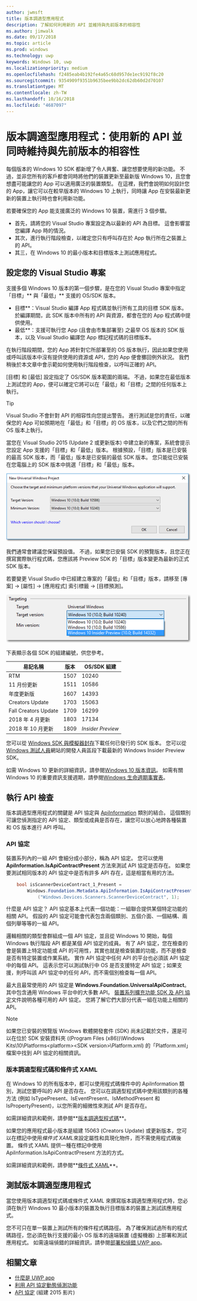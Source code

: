 ```yaml
---
author: jwmsft
title: 版本調適型應用程式
description: 了解如何利用新的 API 並維持與先前版本的相容性
ms.author: jimwalk
ms.date: 09/17/2018
ms.topic: article
ms.prod: windows
ms.technology: uwp
keywords: Windows 10, uwp
ms.localizationpriority: medium
ms.openlocfilehash: f2485eab4b192fe4a65c68d957de1ec9192f8c20
ms.sourcegitcommit: 9354909f9351b9635bee9bb2dc62db60d2d70107
ms.translationtype: MT
ms.contentlocale: zh-TW
ms.lasthandoff: 10/16/2018
ms.locfileid: "4687097"
---
```

# <a name="version-adaptive-apps-use-new-apis-while-maintaining-compatibility-with-previous-versions"></a>版本調適型應用程式：使用新的 API 並同時維持與先前版本的相容性

每個版本的 Windows 10 SDK 都新增了令人興奮、讓您想要使用的新功能。 不過，並非您所有的客戶都會同時將他們的裝置更新至最新版 Windows 10，且您會想盡可能讓您的 App 可以適用廣泛的裝置類型。 在這裡，我們會說明如何設計您的 App，讓它可以在較早版本的 Windows 10 上執行，同時讓 App 在安裝最新更新的裝置上執行時也會利用新功能。

若要確保您的 App 能支援廣泛的 Windows 10 裝置，需進行 3 個步驟。

- 首先，請將您的 Visual Studio 專案設定為以最新的 API 為目標。 這會影響當您編譯 App 時的情況。
- 其次，進行執行階段檢查，以確定您只有呼叫存在於 App 執行所在之裝置上的 API。
- 其三，在 Windows 10 的最小版本和目標版本上測試應用程式。

## <a name="configure-your-visual-studio-project"></a>設定您的 Visual Studio 專案

支援多個 Windows 10 版本的第一個步驟，是在您的 Visual Studio 專案中指定「目標」** 與「最低」** 支援的 OS/SDK 版本。

- 目標**：Visual Studio 編譯 App 程式碼並執行所有工具的目標 SDK 版本。 於編譯期間，此 SDK 版本中所有的 API 與資源，都會在您的 App 程式碼中提供使用。
- 最低**：支援可執行您 App (且會由市集部署至) 之最早 OS 版本的 SDK 版本，以及 Visual Studio 編譯您 App 標記程式碼的目標版本。 

在執行階段期間，您的 App 將針對它所部署至的 OS 版本執行，因此如果您使用或呼叫該版本中沒有提供使用的資源或 API，您的 App 便會擲回例外狀況。 我們稍後於本文章中會示範如何使用執行階段檢查，以呼叫正確的 API。

[目標] 和 [最低] 設定指定了 OS/SDK 版本範圍的兩端。 不過，如果您在最低版本上測試您的 App，便可以確定它將可以在「最低」和「目標」之間的任何版本上執行。

> [!TIP]
> Visual Studio 不會針對 API 的相容性向您提出警告。 進行測試是您的責任，以確保您的 App 可如預期地在「最低」和「目標」的 OS 版本，以及它們之間的所有 OS 版本上執行。

當您在 Visual Studio 2015 (Update 2 或更新版本) 中建立新的專案，系統會提示您設定 App 支援的「目標」和「最低」版本。 根據預設，「目標」版本是已安裝的最高 SDK 版本，而「最低」版本是已安裝的最低 SDK 版本。 您只能從已安裝在您電腦上的 SDK 版本中挑選「目標」和「最低」版本。 

![在 Visual Studio 中設定目標 SDK](images/vs-target-sdk-1.png)

我們通常會建議您保留預設值。 不過，如果您已安裝 SDK 的預覽版本，且您正在撰寫實際執行程式碼，您應該將 Preview SDK 的「目標」版本變更為最新的正式 SDK 版本。 

若要變更 Visual Studio 中已經建立專案的「最低」和「目標」版本，請移至 [專案] -&gt; [屬性] -&gt; [應用程式] 索引標籤 -&gt; [目標預測]。

![在 Visual Studio 中變更目標 SDK](images/vs-target-sdk-2.png)

下表顯示各個 SDK 的組建編號，供您參考。

| 易記名稱 | 版本 | OS/SDK 組建 |
| ---- | ---- | ---- |
| RTM | 1507 | 10240 |
| 11 月份更新 | 1511 | 10586 |
| 年度更新版 | 1607 | 14393 |
| Creators Update | 1703 | 15063 |
| Fall Creators Update | 1709 | 16299 |
| 2018 年 4 月更新 | 1803 | 17134 |
| 2018 年 10 月更新 | 1809 | _Insider Preview_ |

您可以從 [Windows SDK 與模擬器封存](https://developer.microsoft.com/downloads/sdk-archive)下載任何已發行的 SDK 版本。 您可以從 [Windows 測試人員](https://insider.windows.com/Home/BuildWithWindows)網站的開發人員區段下載最新的 Windows Insider Preview SDK。

 如需 Windows 10 更新的詳細資訊，請參閱[Windows 10 版本資訊](https://technet.microsoft.com/windows/release-info)。 如需有關 Windows 10 的重要資訊支援週期，請參閱[Windows 生命週期事實表](https://support.microsoft.com/help/13853/windows-lifecycle-fact-sheet)。

## <a name="perform-api-checks"></a>執行 API 檢查

版本調適型應用程式的關鍵是 API 協定與 [ApiInformation](https://docs.microsoft.com/uwp/api/windows.foundation.metadata.apiinformation) 類別的結合。 這個類別可讓您偵測指定的 API 協定、類型或成員是否存在，讓您可以放心地跨各種裝置和 OS 版本進行 API 呼叫。

### <a name="api-contracts"></a>API 協定

裝置系列內的一組 API 會細分成小部分，稱為 API 協定。 您可以使用 **ApiInformation.IsApiContractPresent** 方法來測試 API 協定是否存在。 如果您要測試相同版本的 API 協定中是否有許多 API 存在，這是相當有用的方法。

```csharp
    bool isScannerDeviceContract_1_Present =
        Windows.Foundation.Metadata.ApiInformation.IsApiContractPresent
            ("Windows.Devices.Scanners.ScannerDeviceContract", 1);
```

什麼是 API 協定？ API 協定基本上代表一個功能：一組聯合提供某個特定功能的相關 API。 假設的 API 協定可能會代表包含兩個類別、五個介面、一個結構、兩個列舉等等的一組 API。

邏輯相關的類型會群組成一個 API 協定，並且從 Windows 10 開始，每個 Windows 執行階段 API 都是某個 API 協定的成員。 有了 API 協定，您在檢查的會是裝置上特定功能或 API 的可用性，其實也就是檢查裝置的功能，而不是檢查是否有特定裝置或作業系統。 實作 API 協定中任何 API 的平台也必須該 API 協定中的每個 API。 這表示您可以測試執行中 OS 是否支援特定 API 協定；如果支援，則呼叫該 API 協定中的任何 API，而不需個別檢查每一個 API。

最大且最常使用的 API 協定是 **Windows.Foundation.UniversalApiContract**。 其中包含通用 Windows 平台中的大多數 API。 [裝置系列擴充功能 SDK 及 API 協定](https://docs.microsoft.com/uwp/extension-sdks/)文件說明各種可用的 API 協定。 您將了解它們大部分代表一組在功能上相關的 API。

> [!NOTE]
> 如果您已安裝的預覽版 Windows 軟體開發套件 (SDK) 尚未記載於文件，還是可以在位於 SDK 安裝資料夾 (\(Program Files (x86))\Windows Kits\10\Platforms\<platform>\<SDK version>\Platform.xml) 的「Platform.xml」檔案中找到 API 協定的相關資訊。

### <a name="version-adaptive-code-and-conditional-xaml"></a>版本調適型程式碼和條件式 XAML

在 Windows 10 的所有版本中，都可以使用程式碼條件中的 ApiInformation 類別，測試您要呼叫的 API 是否存在。 您可以在調適型程式碼中使用該類別的各種方法 (例如 IsTypePresent、IsEventPresent、IsMethodPresent 和 IsPropertyPresent)，以您所需的細微性來測試 API 是否存在。

如需詳細資訊和範例，請參閱**[版本調適型程式碼](version-adaptive-code.md)**。

如果您的應用程式最小版本是組建 15063 (Creators Update) 或更新版本，您可以在標記中使用*條件式 XAML*來設定屬性和具現化物件，而不需使用程式碼後置。 條件式 XAML 提供一種在標記中使用 ApiInformation.IsApiContractPresent 方法的方式。

如需詳細資訊和範例，請參閱**[條件式 XAML](conditional-xaml.md)**。

## <a name="test-your-version-adaptive-app"></a>測試版本調適型應用程式

當您使用版本調適型程式碼或條件式 XAML 來撰寫版本調適型應用程式時，您必須在執行 Windows 10 最小版本的裝置及執行目標版本的裝置上測試該應用程式。

您不可只在單一裝置上測試所有的條件程式碼路徑。 為了確保測試過所有的程式碼路徑，您必須在執行支援的最小 OS 版本的遠端裝置 (虛擬機器) 上部署和測試應用程式。
如需遠端偵錯的詳細資訊，請參閱[部署和偵錯 UWP app](deploying-and-debugging-uwp-apps.md)。

## <a name="related-articles"></a>相關文章

- [什麼是 UWP app](https://docs.microsoft.com/windows/uwp/get-started/universal-application-platform-guide)
- [利用 API 協定動態偵測功能](https://blogs.windows.com/buildingapps/2015/09/15/dynamically-detecting-features-with-api-contracts-10-by-10/)
- [API 協定](https://channel9.msdn.com/Events/Build/2015/3-733) (組建 2015 影片)